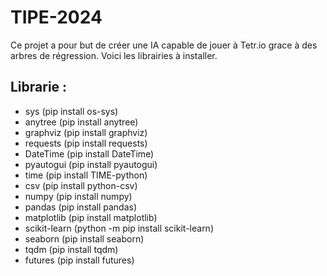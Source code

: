 ﻿# TIPE-2024

 Ce projet a pour but de créer une IA capable de jouer à Tetr.io grace à des arbres de régression. Voici les librairies à installer.

## Librarie :

- sys (pip install os-sys)
- anytree (pip install anytree)
- graphviz (pip install graphviz)
- requests (pip install requests)
- DateTime (pip install DateTime)
- pyautogui (pip install pyautogui)
- time (pip install TIME-python)
- csv (pip install python-csv)
- numpy (pip install numpy)
- pandas (pip install pandas)
- matplotlib (pip install matplotlib)
- scikit-learn (python -m pip install scikit-learn)
- seaborn (pip install seaborn)
- tqdm (pip install tqdm)
- futures (pip install futures)
